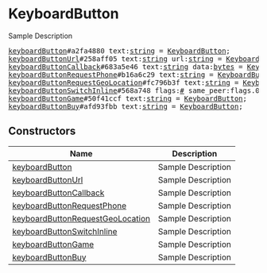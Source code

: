 # KeyboardButton

Sample Description

<pre>
<a href="../constructor/keyboardButton">keyboardButton</a>#a2fa4880 text:<a href="../type/string.md">string</a> = <a href="../type/KeyboardButton.md">KeyboardButton</a>;
<a href="../constructor/keyboardButtonUrl">keyboardButtonUrl</a>#258aff05 text:<a href="../type/string.md">string</a> url:<a href="../type/string.md">string</a> = <a href="../type/KeyboardButton.md">KeyboardButton</a>;
<a href="../constructor/keyboardButtonCallback">keyboardButtonCallback</a>#683a5e46 text:<a href="../type/string.md">string</a> data:<a href="../type/bytes.md">bytes</a> = <a href="../type/KeyboardButton.md">KeyboardButton</a>;
<a href="../constructor/keyboardButtonRequestPhone">keyboardButtonRequestPhone</a>#b16a6c29 text:<a href="../type/string.md">string</a> = <a href="../type/KeyboardButton.md">KeyboardButton</a>;
<a href="../constructor/keyboardButtonRequestGeoLocation">keyboardButtonRequestGeoLocation</a>#fc796b3f text:<a href="../type/string.md">string</a> = <a href="../type/KeyboardButton.md">KeyboardButton</a>;
<a href="../constructor/keyboardButtonSwitchInline">keyboardButtonSwitchInline</a>#568a748 flags:<a href="../type/#.md">#</a> same_peer:flags.0?<a href="../type/true.md">true</a> text:<a href="../type/string.md">string</a> query:<a href="../type/string.md">string</a> = <a href="../type/KeyboardButton.md">KeyboardButton</a>;
<a href="../constructor/keyboardButtonGame">keyboardButtonGame</a>#50f41ccf text:<a href="../type/string.md">string</a> = <a href="../type/KeyboardButton.md">KeyboardButton</a>;
<a href="../constructor/keyboardButtonBuy">keyboardButtonBuy</a>#afd93fbb text:<a href="../type/string.md">string</a> = <a href="../type/KeyboardButton.md">KeyboardButton</a>;
</pre>

## Constructors

| Name | Description |
|------|-------------|
| [keyboardButton](../constructor/keyboardButton.md) | Sample Description |
| [keyboardButtonUrl](../constructor/keyboardButtonUrl.md) | Sample Description |
| [keyboardButtonCallback](../constructor/keyboardButtonCallback.md) | Sample Description |
| [keyboardButtonRequestPhone](../constructor/keyboardButtonRequestPhone.md) | Sample Description |
| [keyboardButtonRequestGeoLocation](../constructor/keyboardButtonRequestGeoLocation.md) | Sample Description |
| [keyboardButtonSwitchInline](../constructor/keyboardButtonSwitchInline.md) | Sample Description |
| [keyboardButtonGame](../constructor/keyboardButtonGame.md) | Sample Description |
| [keyboardButtonBuy](../constructor/keyboardButtonBuy.md) | Sample Description |

